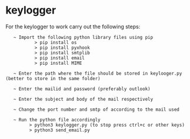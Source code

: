 # keylogger


For the keylogger to work carry out the following steps:

       ~ Import the following python library files using pip
               > pip install os
               > pip install pyxhook
               > pip install smtplib
               > pip install email
               > pip install MIME
       
       ~ Enter the path where the file should be stored in keylooger.py (better to store in the same folder)
       
       ~ Enter the mailid and password (preferably outlook)
       
       ~ Enter the subject and body of the mail respectively
       
       ~ Change the port number and smtp of according to the mail used
       
       ~ Run the python file accordingly
             > python3 keylogger.py (to stop press ctrl+c or other keys)
             > python3 send_email.py
       
